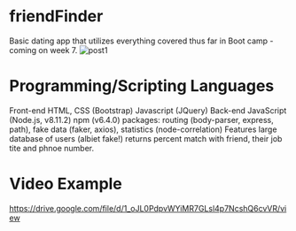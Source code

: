 # friendFinder
Basic dating app that utilizes everything covered thus far in Boot camp - coming on week 7.
![post1](https://user-images.githubusercontent.com/43567870/50153546-98d77200-027b-11e9-99d2-99c68002103a.png)


# Programming/Scripting Languages

Front-end
HTML, CSS (Bootstrap)
Javascript (JQuery)
Back-end
JavaScript (Node.js, v8.11.2)
npm (v6.4.0) packages: routing (body-parser, express, path), fake data (faker, axios), statistics (node-correlation)
Features
large database of users (albiet fake!)
returns percent match with friend, their job tite and phnoe number.






# Video Example

https://drive.google.com/file/d/1_oJL0PdpvWYiMR7GLsl4p7NcshQ6cvVR/view

